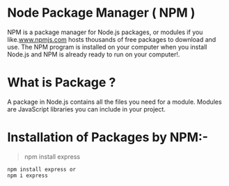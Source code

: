 # Node Package Manager ( NPM )
NPM is a package manager for Node.js packages, or modules if you like.www.npmjs.com hosts thousands of free packages to download and use.
The NPM program is installed on your computer when you install Node.js and NPM is already ready to run on your computer!.

# What is Package ?
A package in Node.js contains all the files you need for a module. Modules are JavaScript libraries you can include in your project.

# Installation of Packages by NPM:-

> npm install express

```
npm install express or
npm i express

```
